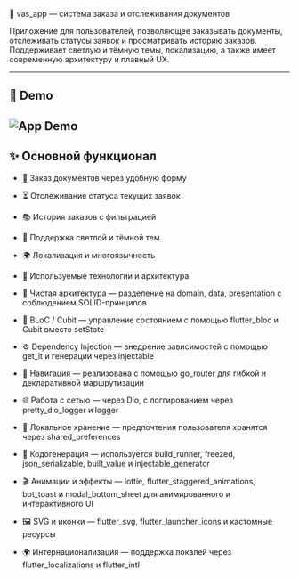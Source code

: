 📄 vas_app — система заказа и отслеживания документов

Приложение для пользователей, позволяющее заказывать документы, отслеживать статусы заявок и просматривать историю заказов. Поддерживает светлую и тёмную темы, локализацию, а также имеет современную архитектуру и плавный UX.

---
## 📱 Demo

![App Demo](assets/images/demo.gif)
---

## ✨ Основной функционал

- 📝 Заказ документов через удобную форму
- ⏳ Отслеживание статуса текущих заявок
- 📚 История заказов с фильтрацией
- 🎨 Поддержка светлой и тёмной тем
- 🌍 Локализация и многоязычность
- 🧠 Используемые технологии и архитектура

- 🧩 Чистая архитектура — разделение на domain, data, presentation с соблюдением SOLID-принципов
- 🧠 BLoC / Cubit — управление состоянием с помощью flutter_bloc и Cubit вместо setState
- ⚙️ Dependency Injection — внедрение зависимостей с помощью get_it и генерации через injectable
- 🔁 Навигация — реализована с помощью go_router для гибкой и декларативной маршрутизации
- 🌐 Работа с сетью — через Dio, с логгированием через pretty_dio_logger и logger
- 💾 Локальное хранение — предпочтения пользователя хранятся через shared_preferences
- 🧙 Кодогенерация — используется build_runner, freezed, json_serializable, built_value и injectable_generator
- 🎬 Анимации и эффекты — lottie, flutter_staggered_animations, bot_toast и modal_bottom_sheet для анимированного и интерактивного UI
- 🖼 SVG и иконки — flutter_svg, flutter_launcher_icons и кастомные ресурсы
- 🌍 Интернационализация — поддержка локалей через flutter_localizations и flutter_intl


